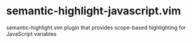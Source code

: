 # semantic-highlight-javascript.vim
semantic-highlight.vim plugin that provides scope-based highlighting for JavaScript variables 
